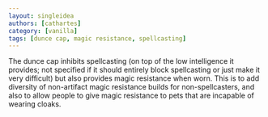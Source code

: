 ```yaml
---
layout: singleidea
authors: [cathartes]
category: [vanilla]
tags: [dunce cap, magic resistance, spellcasting]
---
```

The dunce cap inhibits spellcasting (on top of the low intelligence it provides;
not specified if it should entirely block spellcasting or just make it very
difficult) but also provides magic resistance when worn. This is to add
diversity of non-artifact magic resistance builds for non-spellcasters, and also
to allow people to give magic resistance to pets that are incapable of wearing
cloaks.
